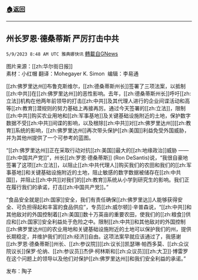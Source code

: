 ###  [:house:返回](README.md)
---


## 州长罗恩·德桑蒂斯 严厉打击中共
`5/9/2023 8:48 AM UTC 雅典娜快讯` [轉載自GNews](https://gnews.org/articles/1285920)

图片来源：[[zh:华尔街日报]]  
素材：小红帽  翻译：Mohegayer K. Simon   编辑：李易通     

[[zh:佛罗里达州]]布鲁克斯维尔，[[zh:德桑蒂斯州长]]签署了三项法案，以抵制[[zh:中共]]在[[zh:佛罗里达州]]的恶性影响。去年，[[zh:德桑蒂斯州长]]呼吁[[zh:立法]]机构在他两年前领导的打击[[zh:中共]]及其代理人进行的企业间谍活动和高等[[zh:教育]]潜规则的努力基础上再接再厉。通过今天签署的[[zh:立法]]，限制[[zh:中共]]购买农业用地和[[zh:军事基地]]及关键基础设施附近的土地，保护数字数据不受[[zh:中共]]间谍的影响，以及根除[[zh:中共]]对[[zh:佛罗里达州]][[zh:教育]]系统的影响，[[zh:佛罗里达州]]再次带头保护[[zh:美国]]利益免受外国威胁，并为其他州提供了一个可参考的蓝图。  

“[[zh:佛罗里达州]]正在采取行动对抗[[zh:美国]]最大的[[zh:地缘政治]]威胁 —— [[zh:中国共产党]]”，州长[[zh:罗恩·德桑蒂斯]] (Ron DeSantis)说，“我很自豪地签署了这项[[zh:立法]]，以阻止[[zh:中共代理人]]购买我们的农田和我们的[[zh:军事基地]]和关键基础设施附近的土地，阻止敏感的数字数据被储存在[[zh:中共国]]，并阻止[[zh:中共]]对我们的[[zh:教育]]系统从小学到研究生的影响。我们正在履行我们的承诺，打击[[zh:中国共产党]]。”  

“食品安全就是[[zh:国家]]安全，我们有责任确保[[zh:佛罗里达]]人能够获得安全、可负担得起和丰富的食品供应”，专员[[zh:威尔顿]]·辛普森说，“[[zh:中共]]和其他敌对的外国控制着[[zh:美国]]数十万英亩的重要农田，使我们的[[zh:粮食]]供应和[[zh:国家]]安全利益处于危险之中。限制[[zh:中共]]和其他敌对的外国控制[[zh:佛罗里达州]]的农业用地和关键基础设施附近的土地可以保护我们的州，提供长期稳定，并维护我们的[[zh:经济]]自由。这项法案早就应该通过了，我感谢[[zh:罗恩·德桑蒂斯]]州长、[[zh:参议院]][[zh:议长]]凯瑟琳·帕西多莫、[[zh:众议院议长]]保罗·伦纳、[[zh:参议员]]杰伊·柯林斯和[[zh:众议员]][[zh:大卫]]·博雷罗在这个问题上的领导以及他们对保护[[zh:佛罗里达州]]和我们安全利益的承诺。”   

发布：陶子
 


